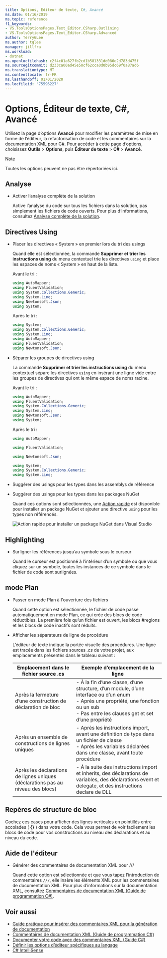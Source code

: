 ```yaml
---
title: Options, Éditeur de texte, C#, Avancé
ms.date: 01/16/2019
ms.topic: reference
f1_keywords:
- VS.ToolsOptionsPages.Text_Editor.CSharp.Outlining
- VS.ToolsOptionsPages.Text_Editor.CSharp.Advanced
author: TerryGLee
ms.author: tglee
manager: jillfra
ms.workload:
- dotnet
ms.openlocfilehash: c2f4c01a627fb2cd1b581331dd086e2d783d475f
ms.sourcegitcommit: d233ca00ad45e50cf62cca0d0b95dc69f0a87ad6
ms.translationtype: MT
ms.contentlocale: fr-FR
ms.lasthandoff: 01/01/2020
ms.locfileid: "75596227"
---
```

# <a name="options-text-editor-c-advanced"></a>Options, Éditeur de texte, C#, Avancé

Utilisez la page d’options **Avancé** pour modifier les paramètres de mise en forme de l’éditeur, la refactorisation de code et les commentaires sur la documentation XML pour C#. Pour accéder à cette page d’options, choisissez **Outils** > **Options**, puis **Éditeur de texte** > **C#**  > **Avancé**.

> [!NOTE]
> Toutes les options peuvent ne pas être répertoriées ici.

## <a name="analysis"></a>Analyse

- Activer l’analyse complète de la solution

   Active l’analyse du code sur tous les fichiers dans la solution, pas simplement les fichiers de code ouverts. Pour plus d’informations, consultez [Analyse complète de la solution](../../code-quality/how-to-enable-and-disable-full-solution-analysis-for-managed-code.md).

## <a name="using-directives"></a>Directives Using

- Placer les directives « System » en premier lors du tri des usings

   Quand elle est sélectionnée, la commande **Supprimer et trier les instructions using** du menu contextuel trie les directives `using` et place les espaces de noms « System » en haut de la liste.

   Avant le tri :

   ```csharp
   using AutoMapper;
   using FluentValidation;
   using System.Collections.Generic;
   using System.Linq;
   using Newtonsoft.Json;
   using System;
   ```

   Après le tri :

   ```csharp
   using System;
   using System.Collections.Generic;
   using System.Linq;
   using AutoMapper;
   using FluentValidation;
   using Newtonsoft.Json;
   ```

- Séparer les groupes de directives using

   La commande **Supprimer et trier les instructions using** du menu contextuel sépare les directives `using` en insérant une ligne vide entre les groupes de directives qui ont le même espace de noms racine.

   Avant le tri :

   ```csharp
   using AutoMapper;
   using FluentValidation;
   using System.Collections.Generic;
   using System.Linq;
   using Newtonsoft.Json;
   using System;
   ```

   Après le tri :

   ```csharp
   using AutoMapper;

   using FluentValidation;

   using Newtonsoft.Json;

   using System;
   using System.Collections.Generic;
   using System.Linq;
   ```

- Suggérer des usings pour les types dans les assemblys de référence
- Suggérer des usings pour les types dans les packages NuGet

   Quand ces options sont sélectionnées, une [Action rapide](../quick-actions.md) est disponible pour installer un package NuGet et ajouter une directive `using` pour les types non référencés.

   ![Action rapide pour installer un package NuGet dans Visual Studio](media/nuget-lightbulb.png)

## <a name="highlighting"></a>Highlighting

- Surligner les références jusqu’au symbole sous le curseur

   Quand le curseur est positionné à l’intérieur d’un symbole ou que vous cliquez sur un symbole, toutes les instances de ce symbole dans le fichier de code sont surlignées.

## <a name="outlining"></a>mode Plan

- Passer en mode Plan à l'ouverture des fichiers

   Quand cette option est sélectionnée, le fichier de code passe automatiquement en mode Plan, ce qui crée des blocs de code réductibles. La première fois qu’un fichier est ouvert, les blocs #regions et les blocs de code inactifs sont réduits.

- Afficher les séparateurs de ligne de procédure

   L’éditeur de texte indique la portée visuelle des procédures. Une ligne est tracée dans les fichiers sources *.cs* de votre projet, aux emplacements présentés dans le tableau suivant :

   |Emplacement dans le fichier source .cs|Exemple d’emplacement de la ligne|
   |---------------------------------|------------------------------|
   |Après la fermeture d’une construction de déclaration de bloc|-   À la fin d’une classe, d’une structure, d’un module, d’une interface ou d’un enum<br />-   Après une propriété, une fonction ou un sub<br />-   Pas entre les clauses get et set d’une propriété|
   |Après un ensemble de constructions de lignes uniques|-   Après les instructions import, avant une définition de type dans un fichier de classe<br />-   Après les variables déclarées dans une classe, avant toute procédure|
   |Après les déclarations de lignes uniques (déclarations pas au niveau des blocs)|-   À la suite des instructions import et inherits, des déclarations de variables, des déclarations event et delegate, et des instructions declare de DLL|

## <a name="block-structure-guides"></a>Repères de structure de bloc

Cochez ces cases pour afficher des lignes verticales en pointillés entre accolades ( **{}** ) dans votre code. Cela vous permet de voir facilement les blocs de code pour vos constructions au niveau des déclarations et au niveau du code.

## <a name="editor-help"></a>Aide de l'éditeur

- Générer des commentaires de documentation XML pour ///

   Quand cette option est sélectionnée et que vous tapez l’introduction de commentaires `///`, elle insère les éléments XML pour les commentaires de documentation XML. Pour plus d’informations sur la documentation XML, consultez [Commentaires de documentation XML (Guide de programmation C#)](/dotnet/csharp/programming-guide/xmldoc/xml-documentation-comments).

## <a name="see-also"></a>Voir aussi

- [Guide pratique pour insérer des commentaires XML pour la génération de documentation](../../ide/reference/generate-xml-documentation-comments.md)
- [Commentaires de documentation XML (Guide de programmation C#)](/dotnet/csharp/programming-guide/xmldoc/xml-documentation-comments)
- [Documenter votre code avec des commentaires XML (Guide C#)](/dotnet/csharp/codedoc)
- [Définir les options d’éditeur spécifiques au langage](../../ide/reference/setting-language-specific-editor-options.md)
- [C# IntelliSense](../../ide/visual-csharp-intellisense.md)

